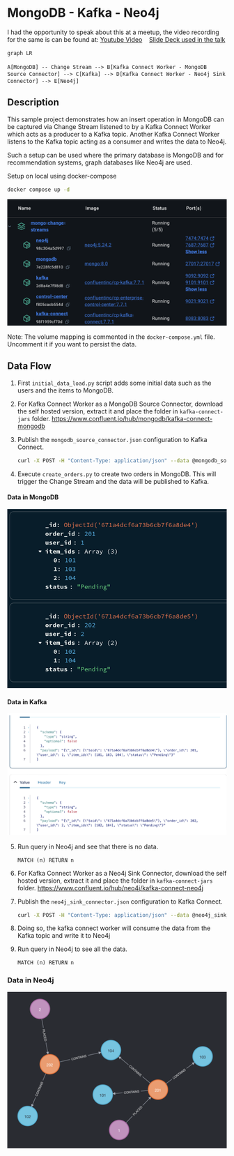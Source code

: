 # MongoDB - Kafka - Neo4j

I had the opportunity to speak about this at a meetup, the video recording for the same is can be found at: <a href="https://www.youtube.com/watch?v=kfMux6R-SXw">Youtube Video</a> &nbsp;&nbsp; <a href="https://susmitpy.github.io/talks/mongodb_change_stream">Slide Deck used in the talk</a>

```mermaid
graph LR

A[MongoDB] -- Change Stream --> B[Kafka Connect Worker - MongoDB Source Connector] --> C[Kafka] --> D[Kafka Connect Worker - Neo4j Sink Connector] --> E[Neo4j]
```

## Description
This sample project demonstrates how an insert operation in MongoDB can be captured via Change Stream listened to by a Kafka Connect Worker which acts as a producer to a Kafka topic. Another Kafka Connect Worker listens to the Kafka topic acting as a consumer and writes the data to Neo4j. 

Such a setup can be used where the primary database is MongoDB and for recommendation systems, graph databases like Neo4j are used.

Setup on local using docker-compose
```bash
docker compose up -d
```
<img src="public/docker.png">

Note: The volume mapping is commented in the `docker-compose.yml` file. Uncomment it if you want to persist the data.

## Data Flow
1. First `initial_data_load.py` script adds some initial data such as the users and the items to MongoDB.

2. For Kafka Connect Worker as a MongoDB Source Connector, download the self hosted version, extract it and place the folder in `kafka-connect-jars` folder. https://www.confluent.io/hub/mongodb/kafka-connect-mongodb

3. Publish the `mongodb_source_connector.json` configuration to Kafka Connect.
    ```bash
    curl -X POST -H "Content-Type: application/json" --data @mongodb_source_connector.json http://localhost:8083/connectors
    ```

4. Execute `create_orders.py` to create two orders in MongoDB. This will trigger the Change Stream and the data will be published to Kafka.

#### Data in MongoDB
<img src="public/mongodb.png">

#### Data in Kafka
<img src="public/kafka.png">

5. Run query in Neo4j and see that there is no data. 
    ```cypher
    MATCH (n) RETURN n
    ```

6. For Kafka Connect Worker as a Neo4j Sink Connector, download the self hosted version, extract it and place the folder in `kafka-connect-jars` folder. https://www.confluent.io/hub/neo4j/kafka-connect-neo4j

7. Publish the `neo4j_sink_connector.json` configuration to Kafka Connect.
    ```bash
    curl -X POST -H "Content-Type: application/json" --data @neo4j_sink_connector.json http://localhost:8083/connectors
    ```

8. Doing so, the kafka connect worker will consume the data from the Kafka topic and write it to Neo4j

9. Run query in Neo4j to see all the data.
    ```cypher
    MATCH (n) RETURN n
    ```

### Data in Neo4j
<img src="public/neo4j.png"> 

